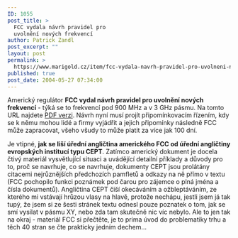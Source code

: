 ```yaml
---
ID: 1055
post_title: >
  FCC vydala návrh pravidel pro
  uvolnění nových frekvencí
author: Patrick Zandl
post_excerpt: ""
layout: post
permalink: >
  https://www.marigold.cz/item/fcc-vydala-navrh-pravidel-pro-uvolneni-novych-frekvenci
published: true
post_date: 2004-05-27 07:34:00
---
```

<P>Americký regulátor <STRONG>FCC vydal návrh pravidel pro uvolnění nových frekvencí</STRONG> - týká se to frekvencí pod 900 MHz a v 3 GHz pásmu. Na tomto URL najdete <A href="http://hraunfoss.fcc.gov/edocs_public/attachmatch/FCC-04-113A1.pdf" target=_blank>PDF verzi</A>. Návrh nyní musí projít připomínkovacím řízením, kdy se k němu mohou lidé a firmy vyjádřit a jejich připomínky následně FCC může zapracovat, všeho všudy to může platit za více jak 100 dní. </P>
<P>Je vtipné, <STRONG>jak se liší úřední angličtina amerického FCC od úřední angličtiny evropských institucí typu CEPT</STRONG>. Zatímco americký dokument je docela čtivý materiál vysvětlující situaci a uvádějící detailní příklady a důvody pro to, proč se navrhuje, co se navrhuje, dokumenty CEPT jsou prolátány citacemi nejrůznějších předchozích pamfletů a odkazy na ně přímo v textu (FCC pochopilo funkci poznámek pod čarou pro zájemce o plná jména&#160;a čísla dokumentů). Angličtina CEPT čiší okecáváním a ožbleptáváním, ze kterého mi vstávají hrůzou vlasy na hlavě, protože nechápu, jestli jsem já tak tupý, že jsem si ze šesti stránek textu odnesl pouze poznatek o tom, jak se smí vysílat v pásmu XY, nebo zda tam skutečně nic víc nebylo. Ale to jen tak na okraj - materiál FCC si přečtěte, je to prima úvod do problematiky trhu a těch 40 stran se čte prakticky jedním dechem...</P>